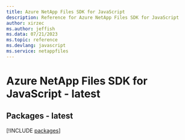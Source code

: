 ```yaml
---
title: Azure NetApp Files SDK for JavaScript
description: Reference for Azure NetApp Files SDK for JavaScript
author: xirzec
ms.author: jeffish
ms.data: 07/21/2023
ms.topic: reference
ms.devlang: javascript
ms.service: netappfiles
---
```

# Azure NetApp Files SDK for JavaScript - latest
## Packages - latest
[!INCLUDE [packages](netapp-files-index.md)]